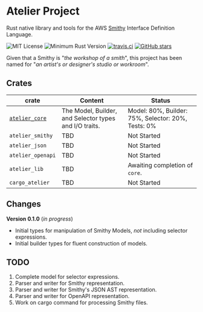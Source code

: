 # Atelier Project

Rust native library and tools for the AWS [Smithy](https://github.com/awslabs/smithy) Interface Definition Language.

![MIT License](https://img.shields.io/badge/license-mit-118811.svg)
![Minimum Rust Version](https://img.shields.io/badge/Min%20Rust-1.40-green.svg)
[![travis.ci](https://travis-ci.org/johnstonskj/rust-atelier.svg?branch=master)](https://travis-ci.org/johnstonskj/rust-atelier)
[![GitHub stars](https://img.shields.io/github/stars/johnstonskj/rust-atelier.svg)](https://github.com/johnstonskj/rust-atelier/stargazers)

Given that a Smithy is "_the workshop of a smith_", this project has been named for "_an artist's or designer's studio or workroom_".

## Crates

| crate                                | Content                                         | Status                              |
|--------------------------------------|-------------------------------------------------|-------------------------------------|
| [`atelier_core`](./atelier_core)     | The Model, Builder, and Selector types and I/O traits. | Model: 80%, Builder: 75%, Selector: 20%, Tests: 0% |
| `atelier_smithy`                     | TBD                                             | Not Started                         |
| `atelier_json`                       | TBD                                             | Not Started                         |
| `atelier_openapi`                    | TBD                                             | Not Started                         |
| `atelier_lib`                        | TBD                                             | Awaiting completion of `core`.      |
| `cargo_atelier`                      | TBD                                             | Not Started                         |

## Changes

**Version 0.1.0** (_in progress_)

* Initial types for manipulation of Smithy Models, _not_ including selector expressions.
* Initial builder types for fluent construction of models.

## TODO

1. Complete model for selector expressions.
2. Parser and writer for Smithy representation.
3. Parser and writer for Smithy's JSON AST representation.
4. Parser and writer for OpenAPI representation.
5. Work on cargo command for processing Smithy files.